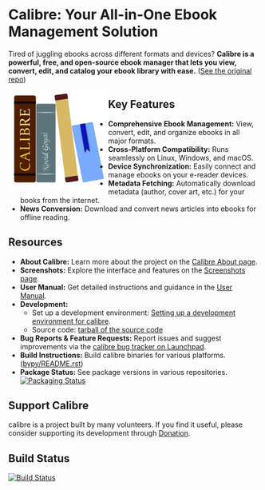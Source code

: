 # Calibre: Your All-in-One Ebook Management Solution

Tired of juggling ebooks across different formats and devices? **Calibre is a powerful, free, and open-source ebook manager that lets you view, convert, edit, and catalog your ebook library with ease.** ([See the original repo](https://github.com/kovidgoyal/calibre))

<img align="left" src="https://raw.githubusercontent.com/kovidgoyal/calibre/master/resources/images/lt.png" height="200" width="200"/>

## Key Features

*   **Comprehensive Ebook Management:** View, convert, edit, and organize ebooks in all major formats.
*   **Cross-Platform Compatibility:** Runs seamlessly on Linux, Windows, and macOS.
*   **Device Synchronization:** Easily connect and manage ebooks on your e-reader devices.
*   **Metadata Fetching:** Automatically download metadata (author, cover art, etc.) for your books from the internet.
*   **News Conversion:** Download and convert news articles into ebooks for offline reading.

## Resources

*   **About Calibre:** Learn more about the project on the [Calibre About page](https://calibre-ebook.com/about).
*   **Screenshots:** Explore the interface and features on the [Screenshots page](https://calibre-ebook.com/demo).
*   **User Manual:** Get detailed instructions and guidance in the [User Manual](https://manual.calibre-ebook.com).
*   **Development:**
    *   Set up a development environment: [Setting up a development environment for calibre](https://manual.calibre-ebook.com/develop.html).
    *   Source code: [tarball of the source code](https://calibre-ebook.com/dist/src)
*   **Bug Reports & Feature Requests:** Report issues and suggest improvements via the [calibre bug tracker on Launchpad](https://bugs.launchpad.net/calibre).
*   **Build Instructions:** Build calibre binaries for various platforms. ([bypy/README.rst](bypy/README.rst))
*   **Package Status:** See package versions in various repositories. [![Packaging Status](https://repology.org/badge/vertical-allrepos/calibre.svg?columns=3&header=calibre)](https://repology.org/project/calibre/versions)

## Support Calibre

calibre is a project built by many volunteers. If you find it useful, please consider supporting its development through [Donation](https://calibre-ebook.com/donate).

## Build Status

[![Build Status](https://github.com/kovidgoyal/calibre/workflows/CI/badge.svg)](https://github.com/kovidgoyal/calibre/actions?query=workflow%3ACI)